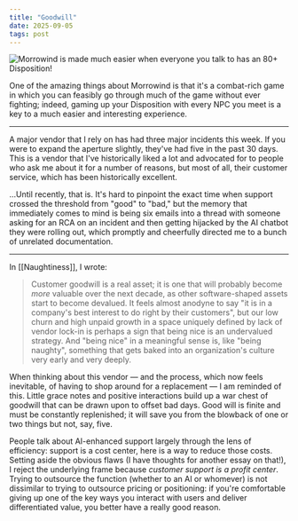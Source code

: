 ```yaml
---
title: "Goodwill"
date: 2025-09-05
tags: post
---
```


![Morrowind is made much easier when everyone you talk to has an 80+ Disposition!](https://external-content.duckduckgo.com/iu/?u=https%3A%2F%2Fmedia.moddb.com%2Fimages%2Fmods%2F1%2F17%2F16542%2FMorrowind_2020-05-14_20.17.49.346.png&f=1&nofb=1&ipt=663559077224492fd16e1ba25ebe08ed60024782e685de90b58fb955eac73ab7)

One of the amazing things about Morrowind is that it's a combat-rich game in which you can feasibly go through much of the game without ever fighting; indeed, gaming up your Disposition with every NPC you meet is a key to a much easier and interesting experience.

---

A major vendor that I rely on has had three major incidents this week. If you were to expand the aperture slightly, they've had five in the past 30 days. This is a vendor that I've historically liked a lot and advocated for to people who ask me about it for a number of reasons, but most of all, their customer service, which has been historically excellent.

...Until recently, that is. It's hard to pinpoint the exact time when support crossed the threshold from "good" to "bad," but the memory that immediately comes to mind is being six emails into a thread with someone asking for an RCA on an incident and then getting hijacked by the AI chatbot they were rolling out, which promptly and cheerfully directed me to a bunch of unrelated documentation.

---

In [[Naughtiness]], I wrote:

> Customer goodwill is a real asset; it is one that will probably become _more_ valuable over the next decade, as other software-shaped assets start to become devalued. It feels almost anodyne to say "it is in a company's best interest to do right by their customers", but our low churn and high unpaid growth in a space uniquely defined by lack of vendor lock-in is perhaps a sign that being nice is an undervalued strategy. And "being nice" in a meaningful sense is, like "being naughty", something that gets baked into an organization's culture very early and very deeply.

When thinking about this vendor — and the process, which now feels inevitable, of having to shop around for a replacement — I am reminded of this. Little grace notes and positive interactions build up a war chest of goodwill that can be drawn upon to offset bad days. Good will is finite and must be constantly replenished; it will save you from the blowback of one or two things but not, say, five. 

People talk about AI-enhanced support largely through the lens of efficiency: support is a cost center, here is a way to reduce those costs. Setting aside the obvious flaws (I have thoughts for another essay on that!), I reject the underlying frame because _customer support is a profit center_. Trying to outsource the function (whether to an AI or whomever) is not dissimilar to trying to outsource pricing or positioning: if you're comfortable giving up one of the key ways you interact with users and deliver differentiated value, you better have a really good reason.